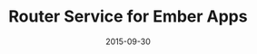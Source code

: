 ---
layout: post
url: https://60devs.com/router-service-for-ember-apps.html
title: "Router Service for Ember Apps"
date: 2015-09-30
start_version: "2.0.0"
---